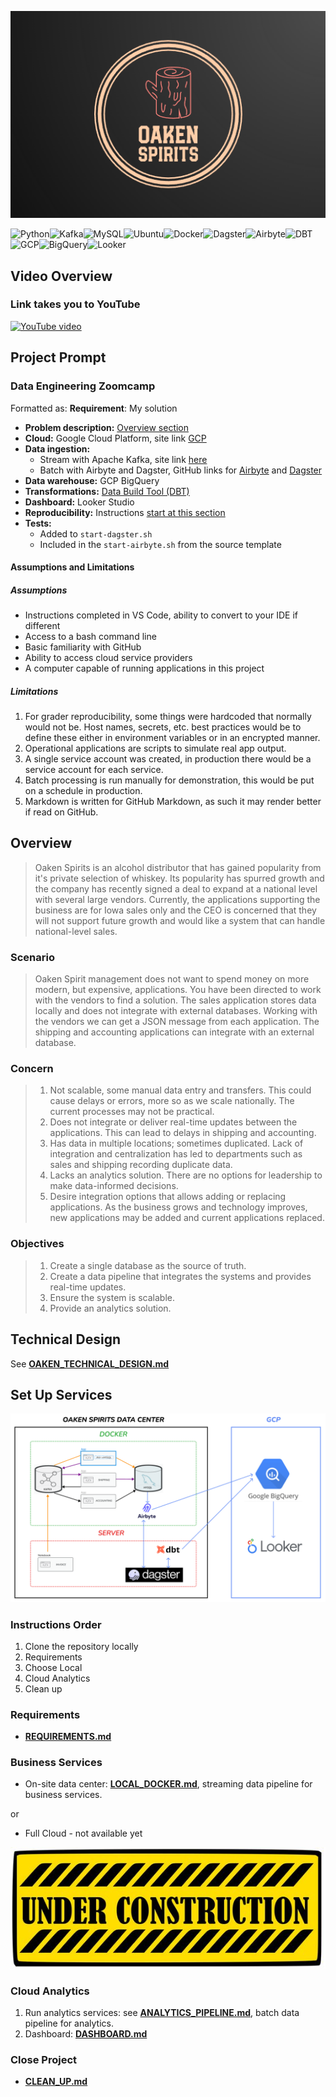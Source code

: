 ![Oaken Spirirts Logo](images/oaken-spirits-logo.png)

![Python](https://img.shields.io/badge/Python-gluegreen)![Kafka](https://img.shields.io/badge/kafka-black)![MySQL](https://img.shields.io/badge/MySQL-lightblue)![Ubuntu](https://img.shields.io/badge/Ubuntu-lightgreen)![Docker](https://img.shields.io/badge/Docker-darkblue)![Dagster](https://img.shields.io/badge/Dagster-violet)![Airbyte](https://img.shields.io/badge/Airbyte-purple)![DBT](https://img.shields.io/badge/DBT-orange)![GCP](https://img.shields.io/badge/GCP-blue)![BigQuery](https://img.shields.io/badge/BigQuery-skyblue)![Looker](https://img.shields.io/badge/Looker_Studio-darkred)

## Video Overview

### Link takes you to YouTube 

[![YouTube video](https://img.youtube.com/vi/nwtH_r85Qpw/0.jpg)](https://youtu.be/nwtH_r85Qpw)

## Project Prompt

### Data Engineering Zoomcamp

Formatted as: **Requirement**: My solution

- **Problem description:** [Overview section](#overview)
- **Cloud:** Google Cloud Platform, site link [GCP](https://cloud.google.com/)
- **Data ingestion:**
  - Stream with Apache Kafka, site link [here](https://kafka.apache.org/)
  - Batch with Airbyte and Dagster, GitHub links for [Airbyte](https://github.com/airbytehq) and [Dagster](https://github.com/dagster-io/dagster)
- **Data warehouse:** GCP BigQuery
- **Transformations:** [Data Build Tool (DBT)](https://www.getdbt.com/)
- **Dashboard:** Looker Studio
- **Reproducibility:** Instructions [start at this section](#instructions-order)
- **Tests:**
  - Added to `start-dagster.sh`
  - Included in the `start-airbyte.sh` from the source template

#### Assumptions and Limitations

##### Assumptions

- Instructions completed in VS Code, ability to convert to your IDE if different
- Access to a bash command line
- Basic familiarity with GitHub
- Ability to access cloud service providers
- A computer capable of running applications in this project

##### Limitations

1. For grader reproducibility, some things were hardcoded that normally would not be. Host names, secrets, etc. best practices would be to define these either in environment variables or in an encrypted manner.
1. Operational applications are scripts to simulate real app output.
1. A single service account was created, in production there would be a service account for each service.
1. Batch processing is run manually for demonstration, this would be put on a schedule in production.
1. Markdown is written for GitHub Markdown, as such it may render better if read on GitHub.

## Overview

> Oaken Spirits is an alcohol distributor that has gained popularity from it's private selection of whiskey. Its popularity has spurred growth and the company has recently signed a deal to expand at a national level with several large vendors. Currently, the applications supporting the business are for Iowa sales only and the CEO is concerned that they will not support future growth and would like a system that can handle national-level sales.

### Scenario

> Oaken Spirit management does not want to spend money on more modern, but expensive, applications. You have been directed to work with the vendors to find a solution. The sales application stores data locally and does not integrate with external databases. Working with the vendors we can get a JSON message from each application. The shipping and accounting applications can integrate with an external database.

### Concern

>1. Not scalable, some manual data entry and transfers. This could cause delays or errors, more so as we scale nationally. The current processes may not be practical.
>1. Does not integrate or deliver real-time updates between the applications. This can lead to delays in shipping and accounting.
>1. Has data in multiple locations; sometimes duplicated. Lack of integration and centralization has led to departments such as sales and shipping recording duplicate data.
>1. Lacks an analytics solution. There are no options for leadership to make data-informed decisions.
>1. Desire integration options that allows adding or replacing applications. As the business grows and technology improves, new applications may be added and current applications replaced.

### Objectives

>1. Create a single database as the source of truth.
>1. Create a data pipeline that integrates the systems and provides real-time updates.
>1. Ensure the system is scalable.
>1. Provide an analytics solution.

## Technical Design

See [**OAKEN_TECHNICAL_DESIGN.md**](OAKEN_TECHNICAL_DESIGN.md)

## Set Up Services

![App Services Diagram](images/oaken-service-diagram.png)

### Instructions Order

1. Clone the repository locally
1. Requirements
1. Choose Local
1. Cloud Analytics
1. Clean up

### Requirements

- [**REQUIREMENTS.md**](REQUIREMENTS.md)

### Business Services

- On-site data center: [**LOCAL_DOCKER.md**](LOCAL_DOCKER.md), streaming data pipeline for business services.

or

- Full Cloud - not available yet

![Under Construction](images/under-construction.jpg)

### Cloud Analytics

1. Run analytics services: see [**ANALYTICS_PIPELINE.md**](ANALYTICS_PIPELINE.md), batch data pipeline for analytics.
1. Dashboard: [**DASHBOARD.md**](DASHBOARD.md)

### Close Project

- [**CLEAN_UP.md**](CLEAN_UP.md)